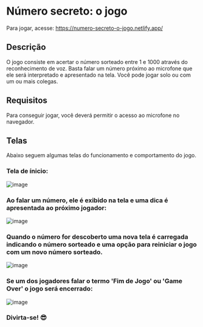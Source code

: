 # Número secreto: o jogo

Para jogar, acesse: https://numero-secreto-o-jogo.netlify.app/

## Descrição
O jogo consiste em acertar o número sorteado entre 1 e 1000 através do reconhecimento de voz.
Basta falar um número próximo ao microfone que ele será interpretado e apresentado na tela.
Você pode jogar solo ou com um ou mais colegas.

## Requisitos
Para conseguir jogar, você deverá permitir o acesso ao microfone no navegador.

## Telas

Abaixo seguem algumas telas do funcionamento e comportamento do jogo.

### Tela de ínicio:
![image](https://user-images.githubusercontent.com/87450953/206048445-433da933-b593-4ed2-82ec-553fd5ce8745.png)

### Ao falar um número, ele é exibido na tela e uma dica é apresentada ao próximo jogador:
![image](https://user-images.githubusercontent.com/87450953/206048740-d6f621a3-b9ec-4d0e-9328-1d2478320a36.png)

### Quando o número for descoberto uma nova tela é carregada indicando o número sorteado e uma opção para reiniciar o jogo com um novo número sorteado.
![image](https://user-images.githubusercontent.com/87450953/206049825-ca26584e-8633-4455-9560-9e59b35b495d.png)

### Se um dos jogadores falar o termo 'Fim de Jogo' ou 'Game Over' o jogo será encerrado:
![image](https://user-images.githubusercontent.com/87450953/206050391-7b2d9eb0-32c7-4b4a-91e1-2feda4388518.png)


### Divirta-se! 😎

